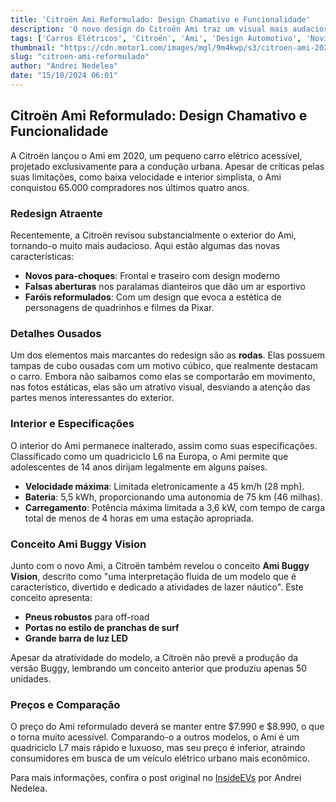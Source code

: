 ```yaml
---
title: 'Citroën Ami Reformulado: Design Chamativo e Funcionalidade'
description: 'O novo design do Citroën Ami traz um visual mais audacioso e inovador, mantendo sua proposta de veículo urbano acessível e elétrico.'
tags: ['Carros Elétricos', 'Citroën', 'Ami', 'Design Automotivo', 'Novidades']
thumbnail: "https://cdn.motor1.com/images/mgl/9m4kwp/s3/citroen-ami-2025.jpg"
slug: "citroen-ami-reformulado"
author: "Andrei Nedelea"
date: "15/10/2024 06:01"
---
```


## Citroën Ami Reformulado: Design Chamativo e Funcionalidade

A Citroën lançou o Ami em 2020, um pequeno carro elétrico acessível, projetado exclusivamente para a condução urbana. Apesar de críticas pelas suas limitações, como baixa velocidade e interior simplista, o Ami conquistou 65.000 compradores nos últimos quatro anos.

### Redesign Atraente

Recentemente, a Citroën revisou substancialmente o exterior do Ami, tornando-o muito mais audacioso. Aqui estão algumas das novas características:  
- **Novos para-choques**: Frontal e traseiro com design moderno  
- **Falsas aberturas** nos paralamas dianteiros que dão um ar esportivo  
- **Faróis reformulados**: Com um design que evoca a estética de personagens de quadrinhos e filmes da Pixar.

### Detalhes Ousados

Um dos elementos mais marcantes do redesign são as **rodas**. Elas possuem tampas de cubo ousadas com um motivo cúbico, que realmente destacam o carro. Embora não saibamos como elas se comportarão em movimento, nas fotos estáticas, elas são um atrativo visual, desviando a atenção das partes menos interessantes do exterior.

### Interior e Especificações

O interior do Ami permanece inalterado, assim como suas especificações. Classificado como um quadriciclo L6 na Europa, o Ami permite que adolescentes de 14 anos dirijam legalmente em alguns países.  
- **Velocidade máxima**: Limitada eletronicamente a 45 km/h (28 mph).  
- **Bateria**: 5,5 kWh, proporcionando uma autonomia de 75 km (46 milhas).  
- **Carregamento**: Potência máxima limitada a 3,6 kW, com tempo de carga total de menos de 4 horas em uma estação apropriada.

### Conceito Ami Buggy Vision

Junto com o novo Ami, a Citroën também revelou o conceito **Ami Buggy Vision**, descrito como "uma interpretação fluida de um modelo que é característico, divertido e dedicado a atividades de lazer náutico". Este conceito apresenta:
- **Pneus robustos** para off-road  
- **Portas no estilo de pranchas de surf**  
- **Grande barra de luz LED**

Apesar da atratividade do modelo, a Citroën não prevê a produção da versão Buggy, lembrando um conceito anterior que produziu apenas 50 unidades.

### Preços e Comparação

O preço do Ami reformulado deverá se manter entre $7.990 e $8.990, o que o torna muito acessível. Comparando-o a outros modelos, o Ami é um quadriciclo L7 mais rápido e luxuoso, mas seu preço é inferior, atraindo consumidores em busca de um veículo elétrico urbano mais econômico.

Para mais informações, confira o post original no [InsideEVs](https://insideevs.com/news/737344/citroen-ami-redesign/) por Andrei Nedelea.